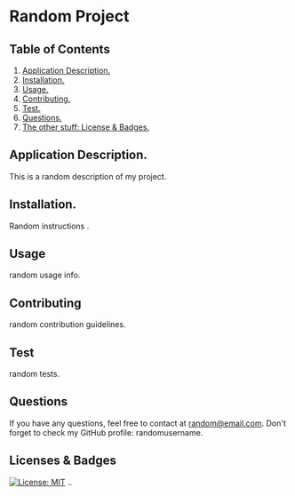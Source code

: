 # Random Project

  ## Table of Contents
  1. [ Application Description. ](#application)
  2. [ Installation. ](#installation)
  2. [ Usage. ](#usage)
  3. [ Contributing. ](#contribution)
  4. [ Test. ](#test)
  5. [ Questions. ](#questions)
  6. [ The other stuff: License & Badges. ](#license)
  
  
  <a name="application"></a>
  ## Application Description.
  
  This is a random description of my project.
  <a name="installation"></a>
  ## Installation.
  
  Random instructions .
  
  <a name="usage"></a>
  ## Usage
  
  random usage info.
  
  <a name="contribution"></a>
  ## Contributing
  
  random contribution guidelines.
  
  <a name="test"></a>
  ## Test
  
  random tests.
  
  <a name="questions"></a>
  ## Questions
  
  If you have any questions, feel free to contact at random@email.com. Don't forget to check my GitHub profile: randomusername.
  
  <a name="license"></a>
  ## Licenses & Badges
  [![License: MIT](https://img.shields.io/badge/License-MIT-yellow.svg)](https://opensource.org/licenses/MIT)
  ..
  
  